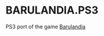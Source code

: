 # BARULANDIA.PS3

PS3 port of the game [Barulandia](https://play.google.com/store/apps/details?id=barulandia.br.com.jmgk)
